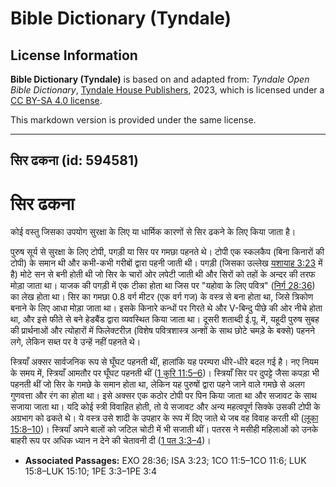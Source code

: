 # Bible Dictionary (Tyndale)

## License Information

**Bible Dictionary (Tyndale)** is based on and adapted from: _Tyndale Open Bible Dictionary_, [Tyndale House Publishers](https://tyndaleopenresources.com/), 2023, which is licensed under a [CC BY-SA 4.0 license](https://creativecommons.org/licenses/by-sa/4.0/legalcode.en).

This markdown version is provided under the same license.



--------------------------------

## सिर ढकना (id: 594581)

सिर ढकना
========

कोई वस्तु जिसका उपयोग सुरक्षा के लिए या धार्मिक कारणों से सिर ढकने के लिए किया जाता है।

पुरुष सूर्य से सुरक्षा के लिए टोपी, पगड़ी या सिर पर गमछा पहनते थे। टोपी एक स्कलकैप (बिना किनारों की टोपी) के समान थी और कभी\-कभी गरीबों द्वारा पहनी जाती थी। पगड़ी (जिसका उल्लेख [यशायाह 3:23](https://ref.ly/Isa3:23) में है) मोटे सन से बनी होती थी जो सिर के चारों ओर लपेटी जाती थी और सिरों को तहों के अन्दर की तरफ मोड़ा जाता था। याजक की पगड़ी में एक टीका होता था जिस पर "यहोवा के लिए पवित्र" ([निर्ग 28:36](https://ref.ly/Exod28:36)) का लेख होता था। सिर का गमछा 0\.8 वर्ग मीटर (एक वर्ग गज) के वस्त्र से बना होता था, जिसे त्रिकोण बनाने के लिए आधा मोड़ा जाता था। इसके किनारे कन्धों पर गिरते थे और V\-बिन्दु पीछे की ओर नीचे होता था, और इसे फीते से बने हेडबैंड द्वारा व्यवस्थित किया जाता था। दूसरी शताब्दी ई.पू. में, यहूदी पुरुष सुबह की प्रार्थनाओं और त्योहारों में फिलेक्टरीज़ (विशेष पवित्रशास्त्र अन्शों के साथ छोटे चमड़े के बक्से) पहनने लगे, लेकिन सब्त पर वे उन्हें नहीं पहनते थे।

स्त्रियाँ अक्सर सार्वजनिक रूप से घूँघट पहनती थीं, हालांकि यह परम्परा धीरे\-धीरे बदल गई है। नए नियम के समय में, स्त्रियाँ आमतौर पर घूँघट पहनती थीं ([1 कुरि 11:5–6](https://ref.ly/1Cor11:5-1Cor11:6))। स्त्रियाँ सिर पर दुपट्टे जैसा कपड़ा भी पहनती थीं जो सिर के गमछे के समान होता था, लेकिन यह पुरुषों द्वारा पहने जाने वाले गमछे से अलग गुणवत्ता और रंग का होता था। इसे अक्सर एक कठोर टोपी पर पिन किया जाता था और सजावट के साथ सजाया जाता था। यदि कोई स्त्री विवाहित होती, तो ये सजावट और अन्य महत्वपूर्ण सिक्के उसकी टोपी के अग्रभाग को ढकते थे। ये वस्त्र उसे शादी के उपहार के रूप में दिए जाते थे जब वह विवाह करती थी ([लूका 15:8–10](https://ref.ly/Luke15:8-Luke15:10))। स्त्रियाँ अपने बालों को जटिल चोटी में भी सजाती थीं। पतरस ने मसीही महिलाओं को उनके बाहरी रूप पर अधिक ध्यान न देने की चेतावनी दी ([1 पत 3:3–4](https://ref.ly/1Pet3:3-1Pet3:4))।

* **Associated Passages:** EXO 28:36; ISA 3:23; 1CO 11:5–1CO 11:6; LUK 15:8–LUK 15:10; 1PE 3:3–1PE 3:4

